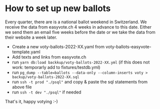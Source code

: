 # How to set up new ballots

Every quarter, there are is a national ballot weekend in Switzerland. We receive the data from easyvote.ch 4 weeks in advance to this date. Either we send them an email five weeks before the date or we take the data from their website a week later.

- Create a new voty-ballots-2022-XX.yaml from voty-ballots-easyvote-template.yaml
- Add texts and links from easyvote.ch
- run `yarn db:load backkup/voty-ballots-2022-XX.yml`
  (if this does not work: temporarly add to fixtures/testdb.yml)
- run `pg_dump --table=ballots --data-only --column-inserts voty > backup/voty-ballots-2022-XX.sql`
- run `ssh -t prod "./psql"` and copy & paste the sql statements from above file
- run `ssh -t dev "./psql"` if needed

That's it, happy votying :-)


